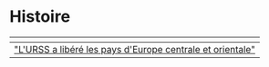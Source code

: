 # Histoire

<table data-view="cards"><thead><tr><th></th></tr></thead><tbody><tr><td><a href="lurss-a-libere-leurope-centrale-et-orientale.md">"L'URSS a libéré les pays d'Europe centrale et orientale"</a></td></tr></tbody></table>
